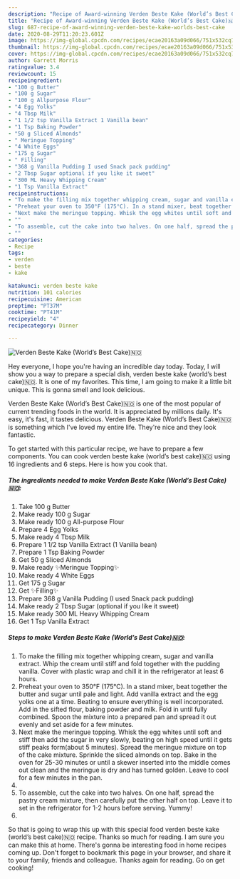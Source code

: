 ```yaml
---
description: "Recipe of Award-winning Verden Beste Kake (World’s Best Cake)🇳🇴"
title: "Recipe of Award-winning Verden Beste Kake (World’s Best Cake)🇳🇴"
slug: 687-recipe-of-award-winning-verden-beste-kake-worlds-best-cake
date: 2020-08-29T11:20:23.601Z
image: https://img-global.cpcdn.com/recipes/ecae20163a09d066/751x532cq70/verden-beste-kake-worlds-best-cake🇳🇴-recipe-main-photo.jpg
thumbnail: https://img-global.cpcdn.com/recipes/ecae20163a09d066/751x532cq70/verden-beste-kake-worlds-best-cake🇳🇴-recipe-main-photo.jpg
cover: https://img-global.cpcdn.com/recipes/ecae20163a09d066/751x532cq70/verden-beste-kake-worlds-best-cake🇳🇴-recipe-main-photo.jpg
author: Garrett Morris
ratingvalue: 3.4
reviewcount: 15
recipeingredient:
- "100 g Butter"
- "100 g Sugar"
- "100 g Allpurpose Flour"
- "4 Egg Yolks"
- "4 Tbsp Milk"
- "1 1/2 tsp Vanilla Extract 1 Vanilla bean"
- "1 Tsp Baking Powder"
- "50 g Sliced Almonds"
- " Meringue Topping"
- "4 White Eggs"
- "175 g Sugar"
- " Filling"
- "368 g Vanilla Pudding I used Snack pack pudding"
- "2 Tbsp Sugar optional if you like it sweet"
- "300 ML Heavy Whipping Cream"
- "1 Tsp Vanilla Extract"
recipeinstructions:
- "To make the filling mix together whipping cream, sugar and vanilla extract. Whip the cream until stiff and fold together with the pudding vanilla. Cover with plastic wrap and chill it in the refrigerator at least 6 hours."
- "Preheat your oven to 350°F (175°C). In a stand mixer, beat together the butter and sugar until pale and light. Add vanilla extract and the egg yolks one at a time. Beating to ensure everything is well incorporated. Add in the sifted flour, baking powder and milk. Fold in until fully combined. Spoon the mixture into a prepared pan and spread it out evenly and set aside for a few minutes."
- "Next make the meringue topping. Whisk the egg whites until soft and stiff then add the sugar in very slowly, beating on high speed until it gets stiff peaks form(about 5 minutes). Spread the meringue mixture on top of the cake mixture. Sprinkle the sliced almonds on top. Bake in the oven for 25-30 minutes or until a skewer inserted into the middle comes out clean and the meringue is dry and has turned golden. Leave to cool for a few minutes in the pan."
- ""
- "To assemble, cut the cake into two halves. On one half, spread the pastry cream mixture, then carefully put the other half on top. Leave it to set in the refrigerator for 1-2 hours before serving. Yummy!"
- ""
categories:
- Recipe
tags:
- verden
- beste
- kake

katakunci: verden beste kake 
nutrition: 101 calories
recipecuisine: American
preptime: "PT37M"
cooktime: "PT41M"
recipeyield: "4"
recipecategory: Dinner

---
```



![Verden Beste Kake (World’s Best Cake)🇳🇴](https://img-global.cpcdn.com/recipes/ecae20163a09d066/751x532cq70/verden-beste-kake-worlds-best-cake🇳🇴-recipe-main-photo.jpg)

Hey everyone, I hope you're having an incredible day today. Today, I will show you a way to prepare a special dish, verden beste kake (world’s best cake)🇳🇴. It is one of my favorites. This time, I am going to make it a little bit unique. This is gonna smell and look delicious.



Verden Beste Kake (World’s Best Cake)🇳🇴 is one of the most popular of current trending foods in the world. It is appreciated by millions daily. It's easy, it's fast, it tastes delicious. Verden Beste Kake (World’s Best Cake)🇳🇴 is something which I've loved my entire life. They're nice and they look fantastic.


To get started with this particular recipe, we have to prepare a few components. You can cook verden beste kake (world’s best cake)🇳🇴 using 16 ingredients and 6 steps. Here is how you cook that.

<!--inarticleads1-->

##### The ingredients needed to make Verden Beste Kake (World’s Best Cake)🇳🇴:

1. Take 100 g Butter
1. Make ready 100 g Sugar
1. Make ready 100 g All-purpose Flour
1. Prepare 4 Egg Yolks
1. Make ready 4 Tbsp Milk
1. Prepare 1 1/2 tsp Vanilla Extract (1 Vanilla bean)
1. Prepare 1 Tsp Baking Powder
1. Get 50 g Sliced Almonds
1. Make ready  ✨Meringue Topping✨
1. Make ready 4 White Eggs
1. Get 175 g Sugar
1. Get  ✨Filling✨
1. Prepare 368 g Vanilla Pudding (I used Snack pack pudding)
1. Make ready 2 Tbsp Sugar (optional if you like it sweet)
1. Make ready 300 ML Heavy Whipping Cream
1. Get 1 Tsp Vanilla Extract




<!--inarticleads2-->

##### Steps to make Verden Beste Kake (World’s Best Cake)🇳🇴:

1. To make the filling mix together whipping cream, sugar and vanilla extract. Whip the cream until stiff and fold together with the pudding vanilla. Cover with plastic wrap and chill it in the refrigerator at least 6 hours.
1. Preheat your oven to 350°F (175°C). In a stand mixer, beat together the butter and sugar until pale and light. Add vanilla extract and the egg yolks one at a time. Beating to ensure everything is well incorporated. Add in the sifted flour, baking powder and milk. Fold in until fully combined. Spoon the mixture into a prepared pan and spread it out evenly and set aside for a few minutes.
1. Next make the meringue topping. Whisk the egg whites until soft and stiff then add the sugar in very slowly, beating on high speed until it gets stiff peaks form(about 5 minutes). Spread the meringue mixture on top of the cake mixture. Sprinkle the sliced almonds on top. Bake in the oven for 25-30 minutes or until a skewer inserted into the middle comes out clean and the meringue is dry and has turned golden. Leave to cool for a few minutes in the pan.
1. 
1. To assemble, cut the cake into two halves. On one half, spread the pastry cream mixture, then carefully put the other half on top. Leave it to set in the refrigerator for 1-2 hours before serving. Yummy!
1. 




So that is going to wrap this up with this special food verden beste kake (world’s best cake)🇳🇴 recipe. Thanks so much for reading. I am sure you can make this at home. There's gonna be interesting food in home recipes coming up. Don't forget to bookmark this page in your browser, and share it to your family, friends and colleague. Thanks again for reading. Go on get cooking!
